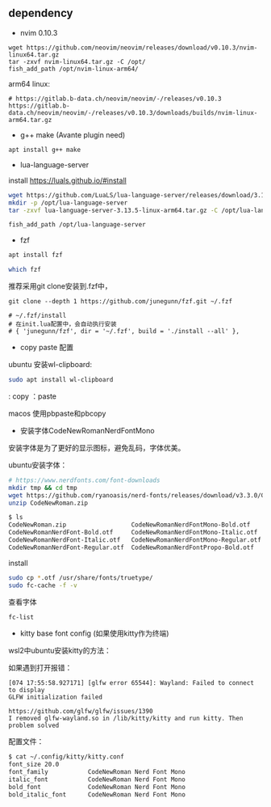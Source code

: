 
## dependency

+ nvim 0.10.3

```
wget https://github.com/neovim/neovim/releases/download/v0.10.3/nvim-linux64.tar.gz
tar -zxvf nvim-linux64.tar.gz -C /opt/
fish_add_path /opt/nvim-linux-arm64/
```

arm64 linux:

```
# https://gitlab.b-data.ch/neovim/neovim/-/releases/v0.10.3
https://gitlab.b-data.ch/neovim/neovim/-/releases/v0.10.3/downloads/builds/nvim-linux-arm64.tar.gz
```

+ g++ make (Avante plugin need)

```
apt install g++ make
```

+ lua-language-server

install https://luals.github.io/#install

```bash
wget https://github.com/LuaLS/lua-language-server/releases/download/3.13.5/lua-language-server-3.13.5-linux-arm64.tar.gz
mkdir -p /opt/lua-language-server
tar -zxvf lua-language-server-3.13.5-linux-arm64.tar.gz -C /opt/lua-language-server/

fish_add_path /opt/lua-language-server
```

+ fzf

```bash
apt install fzf

which fzf
```

推荐采用git clone安装到.fzf中，
```
git clone --depth 1 https://github.com/junegunn/fzf.git ~/.fzf

# ~/.fzf/install
# 在init.lua配置中，会自动执行安装
# { 'junegunn/fzf', dir = '~/.fzf', build = './install --all' },
```

+ copy paste 配置

ubuntu 安装wl-clipboard:

```bash
sudo apt install wl-clipboard
```
<ctrl-c>: copy
<ctrl-p>：paste

macos 使用pbpaste和pbcopy

+ 安装字体CodeNewRomanNerdFontMono

安装字体是为了更好的显示图标，避免乱码，字体优美。

ubuntu安装字体：
```bash
# https://www.nerdfonts.com/font-downloads
mkdir tmp && cd tmp
wget https://github.com/ryanoasis/nerd-fonts/releases/download/v3.3.0/CodeNewRoman.zip
unzip CodeNewRoman.zip
```

```bash
$ ls
CodeNewRoman.zip                  CodeNewRomanNerdFontMono-Bold.otf     CodeNewRomanNerdFontPropo-Italic.otf
CodeNewRomanNerdFont-Bold.otf     CodeNewRomanNerdFontMono-Italic.otf   CodeNewRomanNerdFontPropo-Regular.otf
CodeNewRomanNerdFont-Italic.otf   CodeNewRomanNerdFontMono-Regular.otf  README.md
CodeNewRomanNerdFont-Regular.otf  CodeNewRomanNerdFontPropo-Bold.otf    license.txt
```

install
```bash
sudo cp *.otf /usr/share/fonts/truetype/
sudo fc-cache -f -v
```

查看字体
```bash
fc-list
```

+ kitty base font config (如果使用kitty作为终端)

wsl2中ubuntu安装kitty的方法：[](https://github.com/danielbisar/settings/blob/main/guides/kitty-on-windows-with-wsl2.md)

如果遇到打开报错：
```
[074 17:55:58.927171] [glfw error 65544]: Wayland: Failed to connect to display
GLFW initialization failed
```

```
https://github.com/glfw/glfw/issues/1390
I removed glfw-wayland.so in /lib/kitty/kitty and run kitty. Then problem solved
```

配置文件：

```bash
$ cat ~/.config/kitty/kitty.conf
font_size 20.0
font_family           CodeNewRoman Nerd Font Mono
italic_font           CodeNewRoman Nerd Font Mono
bold_font             CodeNewRoman Nerd Font Mono
bold_italic_font      CodeNewRoman Nerd Font Mono
```